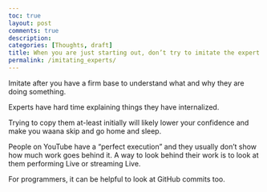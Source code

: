 ```yaml
---
toc: true
layout: post
comments: true
description: 
categories: [Thoughts, draft]
title: When you are just starting out, don’t try to imitate the expert.
permalink: /imitating_experts/
---
```


Imitate after you have a firm base to understand what and why they are doing something. 

Experts have hard time explaining things they have internalized.

Trying to copy them at-least initially will likely lower your confidence and make you waana skip and go home and sleep.

People on YouTube have a “perfect execution” and they usually don’t show how much work goes behind it. A way to look behind their work is to look at them performing Live or streaming Live.

For programmers, it can be helpful to look at GitHub commits too.